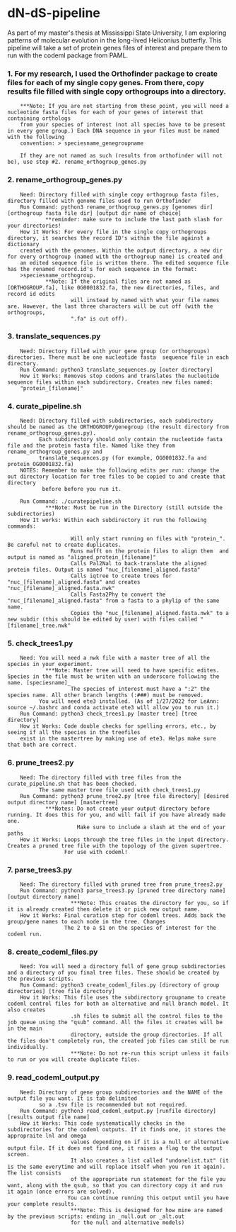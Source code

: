 # dN-dS-pipeline
As part of my master's thesis at Mississippi State University, I am exploring patterns of molecular evolution in the long-lived Heliconius butterfly. This pipeline will take a set of protein genes files of interest and prepare them to run with the codeml package from PAML.

### 1. For my research, I used the Orthofinder package to create files for each of my single copy genes. From there, copy results file filled with single copy orthogroups into a directory.
        ***Note: If you are not starting from these point, you will need a nucleotide fasta files for each of your genes of interest that containing orthologs
        from your species of interest (not all species have to be present in every gene group.) Each DNA sequence in your files must be named with the following 
        convention: > speciesname_genegroupname
        
        If they are not named as such (results from orthofinder will not be), use step #2. rename_orthogroup_genes.py

### 2. rename_orthogroup_genes.py
        Need: Directory filled with single copy orthogroup fasta files, directory filled with genome files used to run Orthofinder
        Run Command: python3 rename_orthogroup_genes.py [genomes dir] [orthogroup fasta file dir] [output dir name of choice]
                **reminder: make sure to include the last path slash for your directories!
        How it Works: For every file in the single copy orthogroups directory, it searches the record ID's within the file against a dictionary
        created with the genomes. Within the output directory, a new dir for every orthogroup (named with the orthogroup name) is created and
        an edited sequence file is written there. The edited sequence file has the renamed record.id's for each sequence in the format:
        >speciesname_orthogroup.
                **Note: If the original files are not named as [ORTHOGROUP.fa], like 0G0001832.fa, the new directories, files, and record id edits
                        will instead by named with what your file names are. However, the last three characters will be cut off (with the orthogroups,
                        ".fa" is cut off).

### 3. translate_sequences.py
        Need: Directory filled with your gene group (or orthogroups) directories. There must be one nucleotide fasta  sequence file in each directory.
        Run Command: python3 translate_sequences.py [outer directory]
        How it Works: Removes stop codons and translates the nucleotide sequence files within each subdirectory. Creates new files named:
        "protein_[filename]"  

### 4. curate_pipeline.sh
        Need: Directory filled with subdirectories, each subdirectory should be named as the ORTHOGROUP/genegroup (the result directory from rename_orthogroup_genes.py).
              Each subdirectory should only contain the nucleotide fasta file and the protein fasta file. Named like they from rename_orthogroup_genes.py and
              translate_sequences.py (for example, OG0001832.fa and protein_OG0001832.fa)
        NOTES: Remember to make the following edits per run: change the out directory location for tree files to be copied to and create that directory
               before before you run it.
               
        Run Command: ./curatepipeline.sh
                ***Note: Must be run in the Directory (still outside the subdirectories)
        How It works: Within each subdirectory it run the following commands:

                        Will only start running on files with "protein_". Be careful not to create duplicates.
                        Runs mafft on the protein files to align them  and output is named as "aligned_protein_[filename]" 
                        Calls Pal2Nal to back-translate the aligned protein files. Output is named "nuc_[filename]_aligned.fasta"
                        Calls iqtree to create trees for "nuc_[filename]_aligned.fasta" and creates "nuc_[filename]_aligned.fasta.nwk"
                        Calls Fasta2Phy to convert the "nuc_[filename]_aligned.fasta" from a fasta to a phylip of the same name.
                        Copies the "nuc_[filename]_aligned.fasta.nwk" to a new subdir (this should be edited by user) with files called "[filename]_tree.nwk"
### 5. check_trees1.py
        Need: You will need a nwk file with a master tree of all the species in your experiment.
                ***Note: Master tree will need to have specific edites. Species in the file must be writen with an underscore following the name. [speciesname]_
                        The species of interest must have a ":2" the species name. All other branch lengths (:###) must be removed.
              You will need ete3 installed. (As of 1/27/2022 for LeAnn: source ~/.bashrc and conda activate ete3 will allow you to run it.)
        Run Command: python3 check_trees1.py [master tree] [tree directory]
        How it Works: Code double checks for spelling errors, etc., by seeing if all the species in the treefiles
        exist in the mastertree by making use of ete3. Helps make sure that both are correct.

### 6. prune_trees2.py
        Need: The directory filled with tree files from the curate_pipeline.sh that has been checked.
              The same master tree file used with check_trees1.py
        Run Command: python3 prune_tree2.py [tree file directory] [desired output directory name] [mastertree]
                ***Notes: Do not create your output directory before running. It does this for you, and will fail if you have already made one.
                          Make sure to include a slash at the end of your paths
        How it Works: Loops through the tree files in the input directory. Creates a pruned tree file with the topology of the given supertree.
                      For use with codeml!
### 7. parse_trees3.py
        Need: The directory filled with pruned tree from prune_trees2.py
        Run Command: python3 parse_trees3.py [pruned tree directory name] [output directory name]
                        ***Note: This creates the directory for you, so if it is already created then delete it or pick new output name.
        How it Works: Final curation step for codeml trees. Adds back the group/gene names to each node in the tree. Changes
                      The 2 to a $1 on the species of interest for the codeml run.

### 8. create_codeml_files.py
        Need: You will need a directory full of gene group subdirectories and a directory of you final tree files. These should be created by the previous scripts.
        Run Command: python3 create_codeml_files.py [directory of group directories] [tree file directory]
        How it Works: This file uses the subdirectory groupname to create codeml control files for both an alternative and null branch model. It also creates
                        .sh files to submit all the control files to the job queue using the "qsub" command. All the files it creates will be in the main 
                        directory, outside the group directories. If all the files don't completely run, the created job files can still be run individually.
                        ***Note: Do not re-run this script unless it fails to run or you will create duplicate files.


### 9. read_codeml_output.py
        Need: Directory of gene group subdirectories and the NAME of the output file you want. It is tab delimited
              so a .tsv file is recommended but not required.
        Run Command: python3 read_codeml_output.py [runfile directory] [results output file name]
        How it Works: This code systematically checks in the subdirectories for the codeml outputs. If it finds one, it stores the appropraite lnl and omega
                        values depending on if it is a null or alternative output file. If it does not find one, it raises a flag to the output screen.
                        It also creates a list called "undonelist.txt" (it is the same everytime and will replace itself when you run it again). The list consists
                        of the appropriate run statement for the file you want, along with the qsub, so that you can directory copy it and run it again (once errors are solved).
                       You can continue running this output until you have your complete results.
                        ***Note: This is designed for how mine are named by the previous scripts: ending in _null.out or _alt.out
                        for the null and alternative models)
